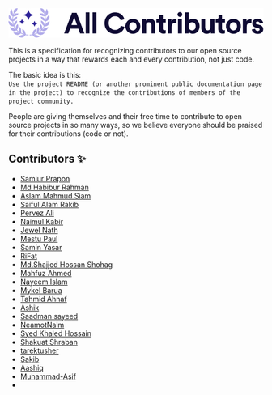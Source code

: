 <div align="center">
    <img src="./assets/banner.svg" alt="✨ All Contributors ✨" width="800px" />
</div>

This is a specification for recognizing contributors to our open source projects in a way that rewards each and every contribution, not just code.

The basic idea is this:<br>
`Use the project README (or another prominent public documentation page in the project) to recognize the contributions of members of the project community.`

People are giving themselves and their free time to contribute to open source projects in so many ways, so we believe everyone should be praised for their contributions (code or not).

## Contributors ✨

<!-- write down your name and github profile (do not delete anything) -->

- [Samiur Prapon](https://github.com/samiurprapon)
- [Md Habibur Rahman](https://github.com/yourchocomate)
- [Aslam Mahmud Siam](https://github.com/Amsiam)
- [Saiful Alam Rakib](https://github.com/4msar)
- [Pervez Ali](https://github.com/pervez-ali)
- [Naimul Kabir](https://github.com/kabirnayeem99)
- [Jewel Nath](https://github.com/devjewel01)
- [Mestu Paul](https://github.com/Mestu-Paul)
- [Samin Yasar](https://github.com/saminyasar004)
- [RiFat](https://github.com/Rifat977/)
- [Md.Shajjed Hossan Shohag](https://github.com/Shajjed1211)
- [Mahfuz Ahmed](https://github.com/mahfuz4223)
- [Nayeem Islam](https://github.com/nayeem101)
- [Mykel Barua](https://github.com/mykelbarua)
- [Tahmid Ahnaf](https://github.com/tahmidahnaf)
- [Ashik](https://github.com/ashikprodhan)
- [Saadman sayeed](https://github.com/bakebit-official)
- [NeamotNaim](https://github.com/NeamotNaim)
- [Syed Khaled Hossain](https://github.com/Khaledr001)
- [Shakuat Shraban](https://github.com/Shraban-7)
- [tarektusher](https://github.com/tarektusher)
- [Sakib](https://github.com/Sakib-Fahmid)
- [Aashiq](https://github.com/Nafario)
- [Muhammad-Asif](https://github.com/Mohammad-Asif-Web)
- <!-- Write here -->
